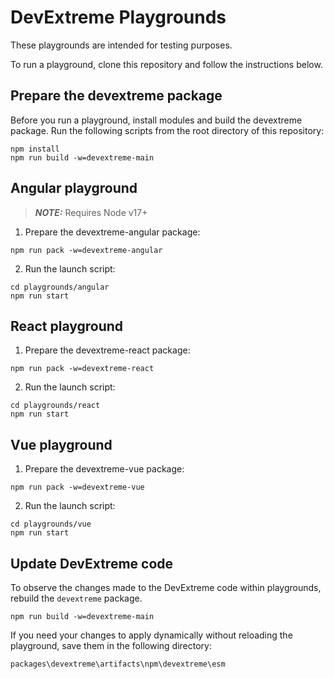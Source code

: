 # DevExtreme Playgrounds

These playgrounds are intended for testing purposes.

To run a playground, clone this repository and follow the instructions below.

## Prepare the devextreme package

Before you run a playground, install modules and build the devextreme package. Run the following scripts from the root directory of this repository:
```
npm install
npm run build -w=devextreme-main
```

## Angular playground
> **_NOTE:_** Requires Node v17+
1. Prepare the devextreme-angular package:
```
npm run pack -w=devextreme-angular
```
2. Run the launch script:
```
cd playgrounds/angular
npm run start
```

## React playground
1. Prepare the devextreme-react package:
```
npm run pack -w=devextreme-react
```
2. Run the launch script:
```
cd playgrounds/react
npm run start
```

## Vue playground
1. Prepare the devextreme-vue package:
```
npm run pack -w=devextreme-vue
```
2. Run the launch script:
```
cd playgrounds/vue
npm run start
```

## Update DevExtreme code

To observe the changes made to the DevExtreme code within playgrounds, rebuild the `devextreme` package.
```
npm run build -w=devextreme-main
```
If you need your changes to apply dynamically without reloading the playground, save them in the following directory:
```
packages\devextreme\artifacts\npm\devextreme\esm
```

